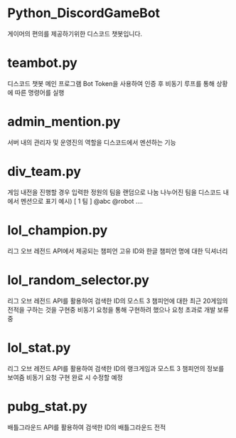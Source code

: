 # Python_DiscordGameBot
게이머의 편의를 제공하기위한 디스코드 챗봇입니다.

# teambot.py
디스코드 챗봇 메인 프로그램
Bot Token을 사용하여 인증 후 비동기 루프를 통해 상황에 따른 명령어를 실행

# admin_mention.py
서버 내의 관리자 및 운영진의 역할을 디스코드에서 멘션하는 기능

# div_team.py
게임 내전을 진행할 경우 입력한 정원의 팀을 랜덤으로 나눔
나누어진 팀을 디스코드 내에서 멘션으로 표기
예시) [ 1 팀 ] @abc @robot ....

# lol_champion.py
리그 오브 레전드 API에서 제공되는 챔피언 고유 ID와 한글 챔피언 명에 대한 딕셔너리

# lol_random_selector.py
리그 오브 레전드 API를 활용하여 검색한 ID의 모스트 3 챔피언에 대한 최근 20게임의 전적을 구하는 것을 구현중
비동기 요청을 통해 구현하려 했으나 요청 초과로 개발 보류중

# lol_stat.py
리그 오브 레전드 API를 활용하여 검색한 ID의 랭크게임과 모스트 3 챔피언의 정보를 보여줌
비동기 요청 구현 완료 시 수정할 예정

# pubg_stat.py
배틀그라운드 API를 활용하여 검색한 ID의 배틀그라운드 전적
